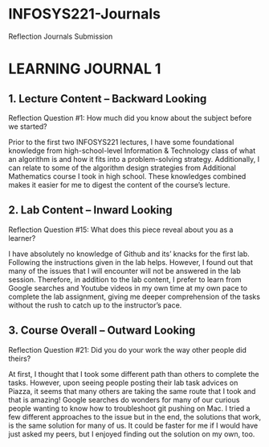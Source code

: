 # INFOSYS221-Journals
Reflection Journals Submission

# LEARNING JOURNAL 1
## 1. Lecture Content – Backward Looking
Reflection Question #1: How much did you know about the subject before we started?

Prior to the first two INFOSYS221 lectures, I have some foundational knowledge from high-school-level Information & Technology class of what an algorithm is and how it fits into a problem-solving strategy. Additionally, I can relate to some of the algorithm design strategies from Additional Mathematics course I took in high school. These knowledges combined makes it easier for me to digest the content of the course’s lecture.

## 2. Lab Content – Inward Looking
Reflection Question #15: What does this piece reveal about you as a learner?

I have absolutely no knowledge of Github and its’ knacks for the first lab. Following the instructions given in the lab helps. However, I found out that many of the issues that I will encounter will not be answered in the lab session. Therefore, in addition to the lab content, I prefer to learn from Google searches and Youtube videos in my own time at my own pace to complete the lab assignment, giving me deeper comprehension of the tasks without the rush to catch up to the instructor’s pace.

## 3. Course Overall – Outward Looking
Reflection Question #21: Did you do your work the way other people did theirs?

At first, I thought that I took some different path than others to complete the tasks. However, upon seeing people posting their lab task advices on Piazza, it seems that many others are taking the same route that I took and that is amazing! Google searches do wonders for many of our curious people wanting to know how to troubleshoot git pushing on Mac. I tried a few different approaches to the issue but in the end, the solutions that work, is the same solution for many of us. It could be faster for me if I would have just asked my peers, but I enjoyed finding out the solution on my own, too.
